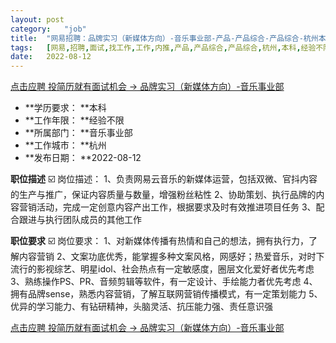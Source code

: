 ```yaml
---
layout:	post
category:	"job"
title:	"网易招聘：品牌实习（新媒体方向）-音乐事业部-产品-产品综合-产品综合-杭州本科经验不限"
tags:	[网易,招聘,面试,找工作,工作,内推,产品,产品综合,产品综合,杭州,本科,经验不限]
date:	2022-08-12
---
```


[点击应聘 投简历就有面试机会 -> 品牌实习（新媒体方向）-音乐事业部](http://mobile.bole.netease.com/bole/boleDetail?id=41342&employeeId=346f03c3cda5f04c&key=all)



- **学历要求： **本科
- **工作年限： **经验不限
- **所属部门： **音乐事业部
- **工作城市： **杭州
- **发布日期： **2022-08-12



**职位描述**
☑️ 岗位描述：
1、负责网易云音乐的新媒体运营，包括双微、官抖内容的生产与推广，保证内容质量与数量，增强粉丝粘性
2、协助策划、执行品牌的内容营销活动，完成一定创意内容产出工作，根据要求及时有效推进项目任务
3、配合跟进与执行团队成员的其他工作







**职位要求**
☑️ 岗位要求：
1、对新媒体传播有热情和自己的想法，拥有执行力，了解内容营销
2、文案功底优秀，能掌握多种文案风格，网感好；热爱音乐，对时下流行的影视综艺、明星idol、社会热点有一定敏感度，圈层文化爱好者优先考虑
3、熟练操作PS、PR、音频剪辑等软件，有一定设计、手绘能力者优先考虑
4、拥有品牌sense，熟悉内容营销，了解互联网营销传播模式，有一定策划能力 
5、优异的学习能力、有钻研精神，头脑灵活、抗压能力强、责任意识强



[点击应聘 投简历就有面试机会 -> 品牌实习（新媒体方向）-音乐事业部](http://mobile.bole.netease.com/bole/boleDetail?id=41342&employeeId=346f03c3cda5f04c&key=all)